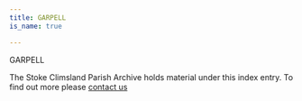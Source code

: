 ```yaml
---
title: GARPELL
is_name: true

---
```


GARPELL


The Stoke Climsland Parish Archive holds material under this index entry. To find out more please [contact us](/contact/)

